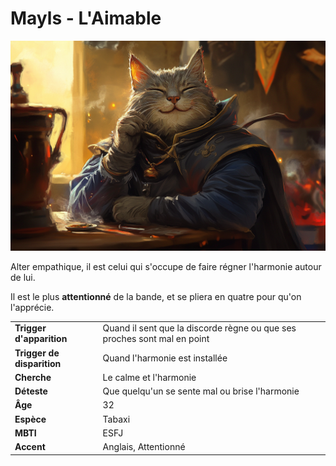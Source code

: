 # Mayls - L'Aimable
![Mayls](../../_images/LAimable.png)

Alter empathique, il est celui qui s'occupe de faire régner l'harmonie autour de lui.

Il est le plus **attentionné** de la bande, et se pliera en quatre pour qu'on l'apprécie.

| | |
| - | - |
| **Trigger d'apparition** | Quand il sent que la discorde règne ou que ses proches sont mal en point |
| **Trigger de disparition** | Quand l'harmonie est installée |
| **Cherche** | Le calme et l'harmonie |
| **Déteste** | Que quelqu'un se sente mal ou brise l'harmonie |
| **Âge** | 32 |
| **Espèce** | Tabaxi |
| **MBTI** | ESFJ |
| **Accent** | Anglais, Attentionné |